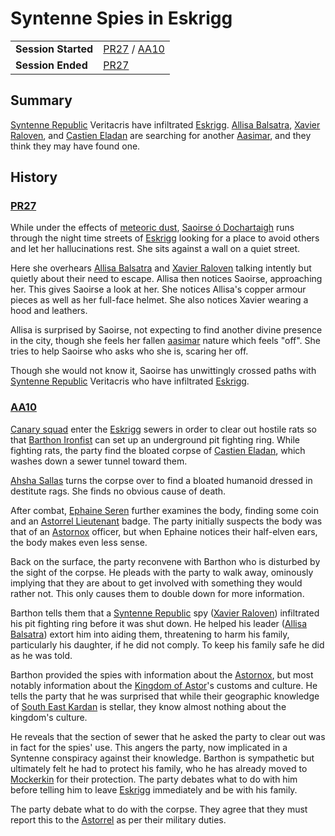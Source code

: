 # Syntenne Spies in Eskrigg

|||
| --- | --- |
| **Session Started** | [PR27](../sessions/PR27.md) / [AA10](../sessions/AA10.md) | storyline.2
| **Session Ended** | [PR27](../sessions/PR27.md) |

## Summary

[Syntenne Republic](../civilisations/syntenne-republic/syntenne-republic.md) Veritacris have infiltrated [Eskrigg](../places/cities/eskrigg.md). [Allisa Balsatra](../characters/allisa-balsatra.md), [Xavier Raloven](../characters/xavier-raloven.md), and [Castien Eladan](../characters/castien-eladan.md) are searching for another [Aasimar](../lineages/aasimar.md), and they think they may have found one.

## History

### [PR27](../sessions/PR27.md)

While under the effects of [meteoric dust](../items/meteoric/meteoric-dust.md), [Saoirse ó Dochartaigh](../characters/saoirse-o-dochartaigh.md) runs through the night time streets of [Eskrigg](../places/cities/eskrigg.md) looking for a place to avoid others and let her hallucinations rest. She sits against a wall on a quiet street.

Here she overhears [Allisa Balsatra](../characters/allisa-balsatra.md) and [Xavier Raloven](../characters/xavier-raloven.md) talking intently but quietly about their need to escape. Allisa then notices Saoirse, approaching her. This gives Saoirse a look at her. She notices Allisa's copper armour pieces as well as her full-face helmet. She also notices Xavier wearing a hood and leathers.

Allisa is surprised by Saoirse, not expecting to find another divine presence in the city, though she feels her fallen [aasimar](../lineages/aasimar.md) nature which feels "off". She tries to help Saoirse who asks who she is, scaring her off.

Though she would not know it, Saoirse has unwittingly crossed paths with [Syntenne Republic](../civilisations/syntenne-republic/syntenne-republic.md) Veritacris who have infiltrated [Eskrigg](../places/cities/eskrigg.md).

### [AA10](../sessions/AA10.md)

[Canary squad](../organisations/astorrel/squads/canary-squad.md) enter the [Eskrigg](../places/cities/eskrigg.md) sewers in order to clear out hostile rats so that [Barthon Ironfist](../characters/barthon-ironfist.md) can set up an underground pit fighting ring. While fighting rats, the party find the bloated corpse of [Castien Eladan](../characters/castien-eladan.md), which washes down a sewer tunnel toward them.

[Ahsha Sallas](../characters/ahsha-sallas.md) turns the corpse over to find a bloated humanoid dressed in destitute rags. She finds no obvious cause of death.

After combat, [Ephaine Seren](../characters/ephaine-seren.md) further examines the body, finding some coin and an [Astorrel Lieutenant](../organisations/astorrel/ranks/astorrel-lieutenant.md) badge. The party initially suspects the body was that of an [Astornox](../organisations/astornox/astornox.md) officer, but when Ephaine notices their half-elven ears, the body makes even less sense.

Back on the surface, the party reconvene with Barthon who is disturbed by the sight of the corpse. He pleads with the party to walk away, ominously implying that they are about to get involved with something they would rather not. This only causes them to double down for more information.

Barthon tells them that a [Syntenne Republic](../civilisations/syntenne-republic/syntenne-republic.md) spy ([Xavier Raloven](../characters/xavier-raloven.md)) infiltrated his pit fighting ring before it was shut down. He helped his leader ([Allisa Balsatra](../characters/allisa-balsatra.md)) extort him into aiding them, threatening to harm his family, particularly his daughter, if he did not comply. To keep his family safe he did as he was told.

Barthon provided the spies with information about the [Astornox](../organisations/astornox/astornox.md), but most notably information about the [Kingdom of Astor](../civilisations/kingdom-of-astor/kingdom-of-astor.md)'s customs and culture. He tells the party that he was surprised that while their geographic knowledge of [South East Kardan](../places/regions/south-east-kardan.md) is stellar, they know almost nothing about the kingdom's culture.

He reveals that the section of sewer that he asked the party to clear out was in fact for the spies' use. This angers the party, now implicated in a Syntenne conspiracy against their knowledge. Barthon is sympathetic but ultimately felt he had to protect his family, who he has already moved to [Mockerkin](../places/towns/mockerkin.md) for their protection. The party debates what to do with him before telling him to leave [Eskrigg](../places/cities/eskrigg.md) immediately and be with his family.

The party debate what to do with the corpse. They agree that they must report this to the [Astorrel](../organisations/astorrel/astorrel.md) as per their military duties.
